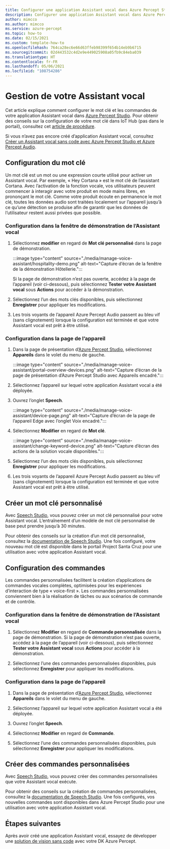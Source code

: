 ```yaml
---
title: Configurer une application Assistant vocal dans Azure Percept Studio
description: Configurer une application Assistant vocal dans Azure Percept Studio
author: mimcco
ms.author: mimcco
ms.service: azure-percept
ms.topic: how-to
ms.date: 02/15/2021
ms.custom: template-how-to
ms.openlocfilehash: 764ca28ec6e66d63ffeb98399f654b14eb9b6715
ms.sourcegitcommit: 02d443532c4d2e9e449025908a05fb9c84eba039
ms.translationtype: HT
ms.contentlocale: fr-FR
ms.lasthandoff: 05/06/2021
ms.locfileid: "108754286"
---
```

# <a name="managing-your-voice-assistant"></a>Gestion de votre Assistant vocal

Cet article explique comment configurer le mot clé et les commandes de votre application Assistant vocal dans [Azure Percept Studio](https://go.microsoft.com/fwlink/?linkid=2135819). Pour obtenir des conseils sur la configuration de votre mot clé dans IoT Hub (pas dans le portail), consultez cet [article de procédure](./how-to-configure-voice-assistant.md).

Si vous n’avez pas encore créé d’application Assistant vocal, consultez [Créer un Assistant vocal sans code avec Azure Percept Studio et Azure Percept Audio](./tutorial-no-code-speech.md).

## <a name="keyword-configuration"></a>Configuration du mot clé

Un mot clé est un mot ou une expression courte utilisé pour activer un Assistant vocal. Par exemple, « Hey Cortana » est le mot clé de l’assistant Cortana. Avec l’activation de la fonction vocale, vos utilisateurs peuvent commencer à interagir avec votre produit en mode mains libres, en prononçant le mot clé. Comme votre produit écoute en permanence le mot clé, toutes les données audio sont traitées localement sur l’appareil jusqu’à ce qu’une détection se produise afin de garantir que les données de l’utilisateur restent aussi privées que possible.

### <a name="configuration-within-the-voice-assistant-demo-window"></a>Configuration dans la fenêtre de démonstration de l’Assistant vocal

1. Sélectionnez **modifier** en regard de **Mot clé personnalisé** dans la page de démonstration.

    :::image type="content" source="./media/manage-voice-assistant/hospitality-demo.png" alt-text="Capture d’écran de la fenêtre de la démonstration Hôtellerie.":::

    Si la page de démonstration n’est pas ouverte, accédez à la page de l’appareil (voir ci-dessous), puis sélectionnez **Tester votre Assistant vocal** sous **Actions** pour accéder à la démonstration.

1. Sélectionnez l’un des mots clés disponibles, puis sélectionnez **Enregistrer** pour appliquer les modifications.

1. Les trois voyants de l’appareil Azure Percept Audio passent au bleu vif (sans clignotement) lorsque la configuration est terminée et que votre Assistant vocal est prêt à être utilisé.

### <a name="configuration-within-the-device-page"></a>Configuration dans la page de l’appareil

1. Dans la page de présentation d’[Azure Percept Studio](https://go.microsoft.com/fwlink/?linkid=2135819), sélectionnez **Appareils** dans le volet du menu de gauche.

    :::image type="content" source="./media/manage-voice-assistant/portal-overview-devices.png" alt-text="Capture d’écran de la page de présentation d’Azure Percept Studio avec Appareils encadré.":::

1. Sélectionnez l’appareil sur lequel votre application Assistant vocal a été déployée.

1. Ouvrez l’onglet **Speech**.

    :::image type="content" source="./media/manage-voice-assistant/device-page.png" alt-text="Capture d’écran de la page de l’appareil Edge avec l’onglet Voix encadré.":::

1. Sélectionnez **Modifier** en regard de **Mot clé**.

    :::image type="content" source="./media/manage-voice-assistant/change-keyword-device.png" alt-text="Capture d’écran des actions de la solution vocale disponibles.":::

1. Sélectionnez l’un des mots clés disponibles, puis sélectionnez **Enregistrer** pour appliquer les modifications.

1. Les trois voyants de l’appareil Azure Percept Audio passent au bleu vif (sans clignotement) lorsque la configuration est terminée et que votre Assistant vocal est prêt à être utilisé.

## <a name="create-a-custom-keyword"></a>Créer un mot clé personnalisé

Avec [Speech Studio](https://speech.microsoft.com/), vous pouvez créer un mot clé personnalisé pour votre Assistant vocal. L’entraînement d’un modèle de mot clé personnalisé de base peut prendre jusqu’à 30 minutes.

Pour obtenir des conseils sur la création d’un mot clé personnalisé, consultez la [documentation de Speech Studio](../cognitive-services/speech-service/custom-keyword-basics.md). Une fois configuré, votre nouveau mot clé est disponible dans le portail Project Santa Cruz pour une utilisation avec votre application Assistant vocal.

## <a name="commands-configuration"></a>Configuration des commandes

Les commandes personnalisées facilitent la création d’applications de commandes vocales complètes, optimisées pour les expériences d’interaction de type « voice-first ». Les commandes personnalisées conviennent bien à la réalisation de tâches ou aux scénarios de commande et de contrôle.

### <a name="configuration-within-the-voice-assistant-demo-window"></a>Configuration dans la fenêtre de démonstration de l’Assistant vocal

1. Sélectionnez **Modifier** en regard de **Commande personnalisée** dans la page de démonstration. Si la page de démonstration n’est pas ouverte, accédez à la page de l’appareil (voir ci-dessous), puis sélectionnez **Tester votre Assistant vocal** sous **Actions** pour accéder à la démonstration.

1. Sélectionnez l’une des commandes personnalisées disponibles, puis sélectionnez **Enregistrer** pour appliquer les modifications.

### <a name="configuration-within-the-device-page"></a>Configuration dans la page de l’appareil

1. Dans la page de présentation d’[Azure Percept Studio](https://go.microsoft.com/fwlink/?linkid=2135819), sélectionnez **Appareils** dans le volet du menu de gauche.

1. Sélectionnez l’appareil sur lequel votre application Assistant vocal a été déployée.

1. Ouvrez l’onglet **Speech**.

1. Sélectionnez **Modifier** en regard de **Commande**.

1. Sélectionnez l’une des commandes personnalisées disponibles, puis sélectionnez **Enregistrer** pour appliquer les modifications.

## <a name="create-custom-commands"></a>Créer des commandes personnalisées

Avec [Speech Studio](https://speech.microsoft.com/), vous pouvez créer des commandes personnalisées que votre Assistant vocal exécute.

Pour obtenir des conseils sur la création de commandes personnalisées, consultez la [documentation de Speech Studio](../cognitive-services/speech-service/quickstart-custom-commands-application.md). Une fois configurés, vos nouvelles commandes sont disponibles dans Azure Percept Studio pour une utilisation avec votre application Assistant vocal.

## <a name="next-steps"></a>Étapes suivantes

Après avoir créé une application Assistant vocal, essayez de développer une [solution de vision sans code](./tutorial-nocode-vision.md) avec votre DK Azure Percept.